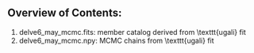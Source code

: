 ## Overview of Contents:

1) delve6_may_mcmc.fits: member catalog derived from \texttt{ugali} fit 
2) delve6_may_mcmc.npy: MCMC chains from \texttt{ugali} fit 
